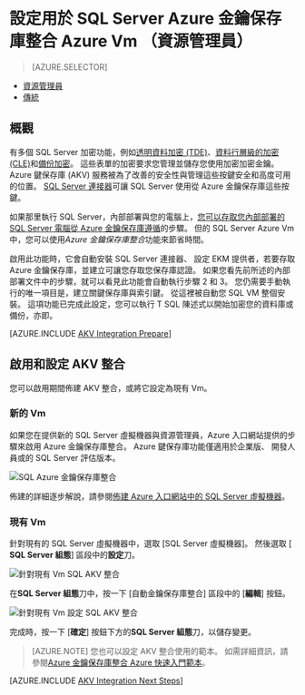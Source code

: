 <properties
    pageTitle="設定用於 SQL Server Azure 金鑰保存庫整合 Azure Vm （資源管理員）"
    description="瞭解如何將自動化的 SQL Server 加密用於 Azure 金鑰保存庫設定。 本主題說明如何使用 SQL Server 建立與資源管理員的虛擬機器中的 Azure 金鑰保存庫整合。"
    services="virtual-machines-windows"
    documentationCenter=""
    authors="rothja"
    manager="jhubbard"
    editor=""
    tags="azure-service-management"/>

<tags
    ms.service="virtual-machines-windows"
    ms.devlang="na"
    ms.topic="article"
    ms.tgt_pltfrm="vm-windows-sql-server"
    ms.workload="infrastructure-services"
    ms.date="10/25/2016"
    ms.author="jroth"/>

# <a name="configure-azure-key-vault-integration-for-sql-server-on-azure-vms-resource-manager"></a>設定用於 SQL Server Azure 金鑰保存庫整合 Azure Vm （資源管理員）

> [AZURE.SELECTOR]
- [資源管理員](virtual-machines-windows-ps-sql-keyvault.md)
- [傳統](virtual-machines-windows-classic-ps-sql-keyvault.md)

## <a name="overview"></a>概觀
有多個 SQL Server 加密功能，例如[透明資料加密 (TDE)](https://msdn.microsoft.com/library/bb934049.aspx)、[資料行層級的加密 (CLE)](https://msdn.microsoft.com/library/ms173744.aspx)和[備份加密](https://msdn.microsoft.com/library/dn449489.aspx)。 這些表單的加密要求您管理並儲存您使用加密加密金鑰。 Azure 鍵保存庫 (AKV) 服務被為了改善的安全性與管理這些按鍵安全和高度可用的位置。 [SQL Server 連接器](http://www.microsoft.com/download/details.aspx?id=45344)可讓 SQL Server 使用從 Azure 金鑰保存庫這些按鍵。

如果那里執行 SQL Server，內部部署與您的電腦上，[您可以存取您內部部署的 SQL Server 電腦從 Azure 金鑰保存庫遵循](https://msdn.microsoft.com/library/dn198405.aspx)的步驟。 但的 SQL Server Azure Vm 中，您可以使用*Azure 金鑰保存庫整合*功能來節省時間。

啟用此功能時，它會自動安裝 SQL Server 連接器、 設定 EKM 提供者，若要存取 Azure 金鑰保存庫，並建立可讓您存取您保存庫認證。 如果您看先前所述的內部部署文件中的步驟，就可以看見此功能會自動執行步驟 2 和 3。 您仍需要手動執行的唯一項目是，建立關鍵保存庫與索引鍵。 從這裡被自動您 SQL VM 整個安裝。 這項功能已完成此設定，您可以執行 T SQL 陳述式以開始加密您的資料庫或備份，亦即。

[AZURE.INCLUDE [AKV Integration Prepare](../../includes/virtual-machines-sql-server-akv-prepare.md)]

## <a name="enabling-and-configuring-akv-integration"></a>啟用和設定 AKV 整合
您可以啟用期間佈建 AKV 整合，或將它設定為現有 Vm。

### <a name="new-vms"></a>新的 Vm
如果您在提供新的 SQL Server 虛擬機器與資源管理員，Azure 入口網站提供的步驟來啟用 Azure 金鑰保存庫整合。 Azure 鍵保存庫功能僅適用於企業版、 開發人員或的 SQL Server 評估版本。

![SQL Azure 金鑰保存庫整合](./media/virtual-machines-windows-ps-sql-keyvault/azure-sql-arm-akv.png)

佈建的詳細逐步解說，請參閱[佈建 Azure 入口網站中的 SQL Server 虛擬機器](virtual-machines-windows-portal-sql-server-provision.md)。

### <a name="existing-vms"></a>現有 Vm
針對現有的 SQL Server 虛擬機器中，選取 [SQL Server 虛擬機器]。 然後選取 [ **SQL Server 組態**] 區段中的**設定**刀。

![針對現有 Vm SQL AKV 整合](./media/virtual-machines-windows-ps-sql-keyvault/azure-sql-rm-akv-existing-vms.png)

在**SQL Server 組態**刀中，按一下 [自動金鑰保存庫整合] 區段中的 [**編輯**] 按鈕。

![針對現有 Vm 設定 SQL AKV 整合](./media/virtual-machines-windows-ps-sql-keyvault/azure-sql-rm-akv-configuration.png)

完成時，按一下 [**確定**] 按鈕下方的**SQL Server 組態**刀，以儲存變更。

>[AZURE.NOTE] 您也可以設定 AKV 整合使用的範本。 如需詳細資訊，請參閱[Azure 金鑰保存庫整合 Azure 快速入門範本](https://github.com/Azure/azure-quickstart-templates/tree/master/101-vm-sql-existing-keyvault-update)。

[AZURE.INCLUDE [AKV Integration Next Steps](../../includes/virtual-machines-sql-server-akv-next-steps.md)]

